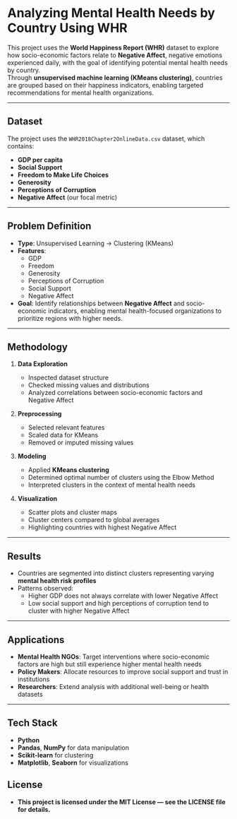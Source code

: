 # Analyzing Mental Health Needs by Country Using WHR

This project uses the **World Happiness Report (WHR)** dataset to explore how socio-economic factors relate to **Negative Affect**, negative emotions experienced daily, with the goal of identifying potential mental health needs by country.  
Through **unsupervised machine learning (KMeans clustering)**, countries are grouped based on their happiness indicators, enabling targeted recommendations for mental health organizations.

---

## Dataset

The project uses the `WHR2018Chapter2OnlineData.csv` dataset, which contains:

- **GDP per capita**
- **Social Support**
- **Freedom to Make Life Choices**
- **Generosity**
- **Perceptions of Corruption**
- **Negative Affect** (our focal metric)

---

## Problem Definition

- **Type**: Unsupervised Learning → Clustering (KMeans)
- **Features**:
  - GDP
  - Freedom
  - Generosity
  - Perceptions of Corruption
  - Social Support
  - Negative Affect
- **Goal**: Identify relationships between **Negative Affect** and socio-economic indicators, enabling mental health-focused organizations to prioritize regions with higher needs.

---

## Methodology

1. **Data Exploration**
   - Inspected dataset structure
   - Checked missing values and distributions
   - Analyzed correlations between socio-economic factors and Negative Affect

2. **Preprocessing**
   - Selected relevant features
   - Scaled data for KMeans
   - Removed or imputed missing values

3. **Modeling**
   - Applied **KMeans clustering**
   - Determined optimal number of clusters using the Elbow Method
   - Interpreted clusters in the context of mental health needs

4. **Visualization**
   - Scatter plots and cluster maps
   - Cluster centers compared to global averages
   - Highlighting countries with highest Negative Affect

---

## Results

- Countries are segmented into distinct clusters representing varying **mental health risk profiles**
- Patterns observed:
  - Higher GDP does not always correlate with lower Negative Affect
  - Low social support and high perceptions of corruption tend to cluster with higher Negative Affect

---

## Applications

- **Mental Health NGOs**: Target interventions where socio-economic factors are high but still experience higher mental health needs
- **Policy Makers**: Allocate resources to improve social support and trust in institutions
- **Researchers**: Extend analysis with additional well-being or health datasets

---

## Tech Stack

- **Python**
- **Pandas**, **NumPy** for data manipulation
- **Scikit-learn** for clustering
- **Matplotlib**, **Seaborn** for visualizations

## License
- **This project is licensed under the MIT License — see the LICENSE file for details.**

